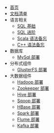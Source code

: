 - [首页](/)
- [文档清单](/README.md)
- 语言相关
  - [SQL 基础](/lang/sql/README.md)
  - [SQL 进阶](/lang/sql_adv/README.md)
  - [Scala 语法备忘](/lang/scala/README.md)
  - [C++ 语法备忘](https://zh.cppreference.com)
- 数据库
  - [MySql 部署](/docs/mysql/README.md)
- 分布式组件
  - [GlusterFS 部署](/docs/distribution/glusterfs/README.md)
- 大数据组件
  - [Hadoop 部署](/docs/bigdata/hadoop/README.md)
  - [Zookeeper 部署](/docs/bigdata/zookeeper/README.md)
  - [Hive 部署](/docs/bigdata/hive/README.md)
  - [Sqoop 部署](/docs/bigdata/sqoop/README.md)
  - [HBase 部署](/docs/bigdata/hbase/README.md)
  - [Spark 部署](/docs/bigdata/spark/README.md)
  - [Flume 部署](/docs/bigdata/flume/README.md)
  - [Kafka 部署](/docs/bigdata/kafka/README.md)
